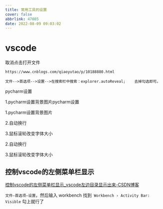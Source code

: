 ```yaml
---
title: 常用工具的设置
cover: false
abbrlink: 47085
date: 2022-08-09 09:03:02
---
```




# vscode

取消点击打开文件

```
https://www.cnblogs.com/qiaoyutao/p/10188880.html

文件-->首选项-->设置-->在搜索栏中搜索：explorer.autoReveal;    去掉勾选即可。
```

pycharm设置

1.pycharm设置背景图片pycharm设置

1.pycharm设置背景图片

2.自动换行

3.鼠标滚轮改变字体大小

2.自动换行  

3.鼠标滚轮改变字体大小

## 控制vscode的左侧菜单栏显示

[控制vscode的左侧菜单栏显示_vscode左边目录显示出来-CSDN博客](https://blog.csdn.net/blue__k/article/details/120129254)

`文件–首选项–设置`，然后输入 workbench 找到` Workbench › Activity Bar: Visible` 勾上就行了
